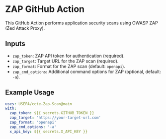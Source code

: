 # ZAP GitHub Action

This GitHub Action performs application security scans using OWASP ZAP (Zed Attack Proxy).

## Inputs
- `zap_token`: ZAP API token for authentication (required).
- `zap_target`: Target URL for the ZAP scan (required).
- `zap_format`: Format for the ZAP scan (default: `openapi`).
- `zap_cmd_options`: Additional command options for ZAP (optional, default: `-a`).

## Example Usage
```yaml
uses: USEPA/ccte-Zap-Scan@main 
with:
  zap_token: ${{ secrets.GITHUB_TOKEN }}
  zap_target: 'https://your-target-url.com'
  zap_format: 'openapi'
  zap_cmd_options: '-a'
  x_api_key: ${{ secrets.X_API_KEY }}

